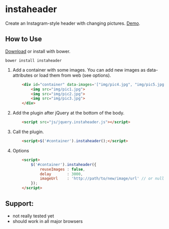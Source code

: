 instaheader
====

Create an Instagram-style header with changing pictures. [Demo](http://splagemann.github.io/instaheader/).

How to Use
----------

[Download](https://github.com/splagemann/instaheader/archive/master.zip) or install with bower.

```
bower install instaheader
```


1. Add a container with some images. You can add new images as data-attributes or load them from web (see options).
   ```html
       <div id="container" data-images='["img/pic4.jpg", "img/pic5.jpg", "img/pic6.jpg"]'>
           <img src="img/pic1.jpg">
           <img src="img/pic2.jpg">
           <img src="img/pic3.jpg">
       </div>
   ```

2. Add the plugin after jQuery at the bottom of the body.

   ```html
       <script src="js/jquery.instaheader.js"></script>
   ```

3. Call the plugin.
   ```html
       <script>$('#container').instaheader();</script>
   ```

4. Options
   ```html
       <script>
           $('#container').instaheader({
               reuseImages : false,
               delay       : 3000,
               imageUrl    : 'http://path/to/new/image/url' // or null if you use data-attribute
           });
       </script>
   ```

Support:
--------
* not really tested yet
* should work in all major browsers
